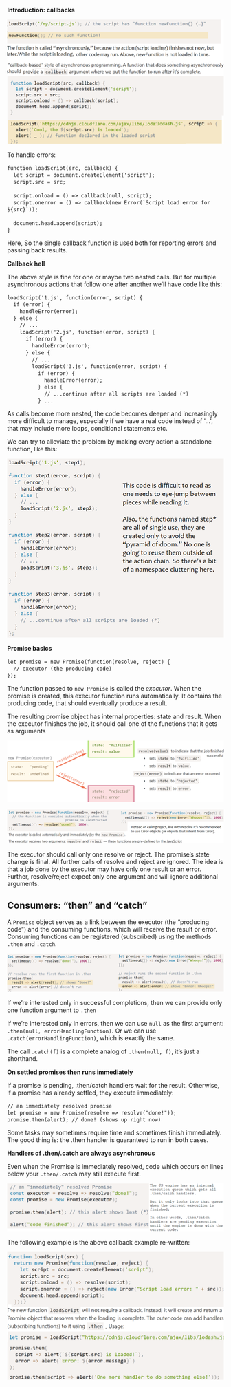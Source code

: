 **Introduction: callbacks**

![](../images/jscb2.png)

To handle errors:

    function loadScript(src, callback) {
      let script = document.createElement('script');
      script.src = src;

      script.onload = () => callback(null, script);
      script.onerror = () => callback(new Error(`Script load error for ${src}`));

      document.head.append(script);
    }

Here, So the single callback function is used both for reporting errors and passing back results.

**Callback hell**

The above style is fine for one or maybe two nested calls.
But for multiple asynchronous actions that follow one after another we’ll have code like this:

    loadScript('1.js', function(error, script) {
      if (error) {
        handleError(error);
      } else {
        // ...
        loadScript('2.js', function(error, script) {
          if (error) {
            handleError(error);
          } else {
            // ...
            loadScript('3.js', function(error, script) {
              if (error) {
                handleError(error);
              } else {
                // ...continue after all scripts are loaded (*)
              } ...

As calls become more nested, the code becomes deeper and increasingly more difficult to manage, especially if we have a real code instead of '...', that may include more loops, conditional statements etc.

We can try to alleviate the problem by making every action a standalone function, like this:

![](../images/jscb3.png)

**Promise basics**

    let promise = new Promise(function(resolve, reject) {
      // executor (the producing code)
    });

The function passed to `new Promise` is called the *executor*. When the promise is created, this executor function runs automatically. It contains the producing code, that should eventually produce a result.

The resulting promise object has internal properties: state and result.
When the executor finishes the job, it should call one of the functions that it gets as arguments

![](../images/promise.png)

![](../images/promise3.png)

The executor should call only one resolve or reject. The promise’s state change is final.
All further calls of resolve and reject are ignored. The idea is that a job done by the executor may have only one result or an error.
Further, resolve/reject expect only one argument and will ignore additional arguments.

Consumers: “then” and “catch”
---------------------------
A `Promise` object serves as a link between the executor (the “producing code”) and the consuming functions, which will receive the result or error. Consuming functions can be registered (subscribed) using the methods `.then` and `.catch`.

![](../images/promise6.png)

If we’re interested only in successful completions, then we can provide only one function argument to `.then`

If we’re interested only in errors, then we can use `null` as the first argument: `.then(null, errorHandlingFunction)`. Or we can use `.catch(errorHandlingFunction)`, which is exactly the same.

The call `.catch(f)` is a complete analog of `.then(null, f)`, it’s just a shorthand.

**On settled promises then runs immediately**

If a promise is pending, .then/catch handlers wait for the result. Otherwise, if a promise has already settled, they execute immediately:

    // an immediately resolved promise
    let promise = new Promise(resolve => resolve("done!"));
    promise.then(alert); // done! (shows up right now)

Some tasks may sometimes require time and sometimes finish immediately. The good thing is: the .then handler is guaranteed to run in both cases.

**Handlers of .then/.catch are always asynchronous**

Even when the Promise is immediately resolved, code which occurs on lines below your `.then/.catch` may still execute first.

![](../images/promise4.png)

The following example is the above callback example re-written:

![](../images/promise5.png)


